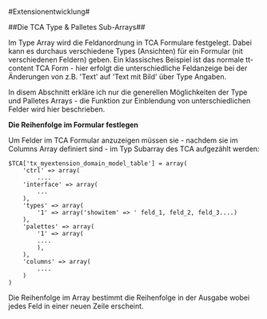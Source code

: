 #Extensionentwicklung#

##Die TCA Type & Palletes Sub-Arrays##

Im Type Array wird die Feldanordnung in TCA Formulare festgelegt. Dabei kann es durchaus verschiedene Types (Ansichten) für ein Formular (nit verschiedenen Feldern) geben. Ein klassisches Beispiel ist das normale tt-content TCA Form - hier erfolgt die unterschiedliche Feldanzeige bei der Änderungen von z.B. 'Text' auf 'Text mit Bild' über Type Angaben.

In disem Abschnitt erkläre ich nur die generellen Möglichkeiten der Type und Palletes Arrays - die Funktion zur Einblendung von unterschiedlichen Felder wird hier beschrieben.

**Die Reihenfolge im Formular festlegen**

Um Felder im TCA Formular anzuzeigen müssen sie - nachdem sie im Columns Array definiert sind - im Typ Subarray des TCA aufgezählt werden:

````
$TCA['tx_myextension_domain_model_table'] = array(
    'ctrl' => array(
        ....
    'interface' => array(
        ...
    ),
    'types' => array(
        '1' => array('showitem' => ' feld_1, feld_2, feld_3....)
    ),
    'palettes' => array(
        '1' => array(
        ....
        ),
    ),
    'columns' => array(
        ....
    )
)
````

Die Reihenfolge im Array bestimmt die Reihenfolge in der Ausgabe wobei jedes Feld in einer neuen Zeile erscheint.
